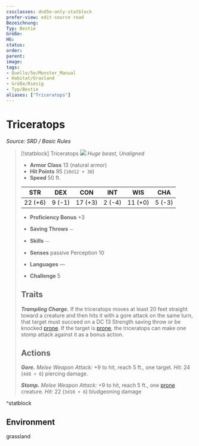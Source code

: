 ```yaml
---
cssclasses: dnd5e-only-statblock
prefer-view: edit-source read
Bezeichnung: 
Typ: Bestie
Größe: 
HG: 
status:
order:
parent:
image: 
tags:
- Quelle/5e/Monster_Manual
- Habitat/Grasland
- Größe/Riesig
- Typ/Bestie
aliases: ["Triceratops"]
---
```

# Triceratops
*Source: SRD / Basic Rules*  

> [!statblock] Triceratops
> ![](compendium/bestiary/beast/token/triceratops.png#token)
> *Huge beast, Unaligned*
> 
> - **Armor Class** 13  (natural armor)
> - **Hit Points** 95 (`10d12 + 30`)
> - **Speed** 50 ft.
> 
> |STR|DEX|CON|INT|WIS|CHA|
> |:---:|:---:|:---:|:---:|:---:|:---:|
> |22 (+6)| 9 (-1)|17 (+3)| 2 (-4)|11 (+0)| 5 (-3)|
> 
> - **Proficiency Bonus** +3
> - **Saving Throws** ⏤
> - **Skills** ⏤
> - **Senses** passive Perception 10
> 
> - **Languages** —
> - **Challenge** 5
> 
> ## Traits
> 
> ***Trampling Charge.*** If the triceratops moves at least 20 feet straight toward a creature and then hits it with a gore attack on the same turn, that target must succeed on a DC 13 Strength saving throw or be knocked [prone](rules/conditions.md#prone). If the target is [prone](rules/conditions.md#prone), the triceratops can make one stomp attack against it as a bonus action.
> 
> ## Actions
> 
> ***Gore.*** *Melee Weapon Attack:* +9 to hit, reach 5 ft., one target. *Hit:* 24 (`4d8 + 6`) piercing damage.
> 
> ***Stomp.*** *Melee Weapon Attack:* +9 to hit, reach 5 ft., one [prone](rules/conditions.md#prone) creature. *Hit:* 22 (`3d10 + 6`) bludgeoning damage

^statblock

## Environment

grassland